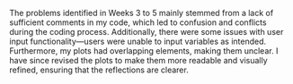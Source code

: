 The problems identified in Weeks 3 to 5 mainly stemmed from a lack of sufficient comments in my code, which led to confusion and conflicts during the coding process. Additionally, there were some issues with user input functionality—users were unable to input variables as intended. Furthermore, my plots had overlapping elements, making them unclear. I have since revised the plots to make them more readable and visually refined, ensuring that the reflections are clearer.
